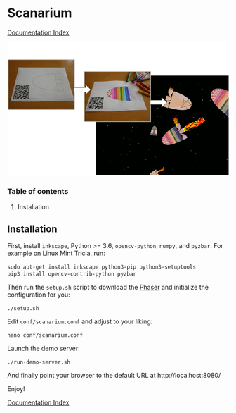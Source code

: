 # Scanarium

[Documentation Index](docs/index.md)

![](docs/images/bait.gif)

### Table of contents

1. Installation


## Installation

First, install `inkscape`, Python >= 3.6, `opencv-python`, `numpy`, and
`pyzbar`. For example on Linux Mint Tricia, run:

```
sudo apt-get install inkscape python3-pip python3-setuptools
pip3 install opencv-contrib-python pyzbar
```

Then run the `setup.sh` script to download the [Phaser](https://phaser.io/) and
initialize the configuration for you:

```
./setup.sh
```

Edit `conf/scanarium.conf` and adjust to your liking:

```
nano conf/scanarium.conf
```

Launch the demo server:

```
./run-demo-server.sh
```

And finally point your browser to the default URL at http://localhost:8080/

Enjoy!

[Documentation Index](docs/index.md)
